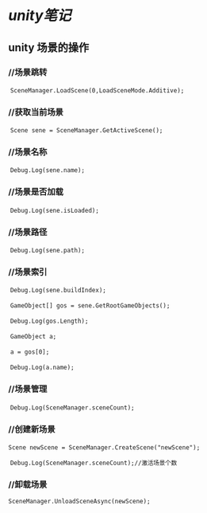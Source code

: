 #                               *unity笔记*

##                   **unity**     场景的操作

###     **//场景跳转** 

​    `SceneManager.LoadScene(0,LoadSceneMode.Additive);`

###     **//获取当前场景**

​    `Scene sene = SceneManager.GetActiveScene();`

###     **//场景名称**

​    `Debug.Log(sene.name);`

###     **//场景是否加载**

​    `Debug.Log(sene.isLoaded);`

###     **//场景路径**

​    `Debug.Log(sene.path);`

###     **//场景索引**

​    `Debug.Log(sene.buildIndex);`

​    `GameObject[] gos = sene.GetRootGameObjects();`

​    `Debug.Log(gos.Length);`

​    `GameObject a;`

​    `a = gos[0];`

​    `Debug.Log(a.name);`

###     **//场景管理**

​    `Debug.Log(SceneManager.sceneCount);`

###     **//创建新场景**

​    `Scene newScene = SceneManager.CreateScene("newScene");`

​    `Debug.Log(SceneManager.sceneCount);//激活场景个数`

###     **//卸载场景**

  `SceneManager.UnloadSceneAsync(newScene);`